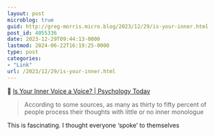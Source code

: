 ```yaml
---
layout: post
microblog: true
guid: http://greg-morris.micro.blog/2023/12/29/is-your-inner.html
post_id: 4055336
date: 2023-12-29T09:44:13-0000
lastmod: 2024-06-22T16:19:25-0000
type: post
categories:
- "Link"
url: /2023/12/29/is-your-inner.html
---
```

🔗 <a href="https://www.psychologytoday.com/us/blog/rich-encounters/202312/is-your-inner-voice-a-voice" class="u-in-reply-to">Is Your Inner Voice a Voice? | Psychology Today</a>

> According to some sources, as many as thirty to fifty percent of people process their thoughts with little or no inner monologue

This is fascinating. I thought everyone ‘spoke’ to themselves 
